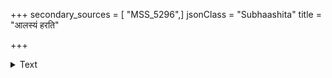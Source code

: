 +++
secondary_sources = [ "MSS_5296",]
jsonClass = "Subhaashita"
title = "आलस्यं हरति"

+++

<details><summary>Text</summary>

आलस्यं हरति प्रज्ञां धनमायुर्यशो बलम्।  
यस्मिन्नास्ते तदालस्यं सर्वदोषाकरस्तु सः॥
</details>
